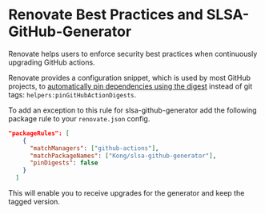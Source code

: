 # Renovate Best Practices and SLSA-GitHub-Generator

Renovate helps users to enforce security best practices when continuously upgrading GitHub actions.

Renovate provides a configuration snippet, which is used by most GitHub projects, to [automatically pin dependencies using the digest](https://docs.renovatebot.com/presets-helpers/#helperspingithubactiondigests) instead of git tags: `helpers:pinGitHubActionDigests`.

To add an exception to this rule for slsa-github-generator add the following package rule to your `renovate.json` config.

```json
"packageRules": [
    {
      "matchManagers": ["github-actions"],
      "matchPackageNames": ["Kong/slsa-github-generator"],
      "pinDigests": false
    }
  ]
```

This will enable you to receive upgrades for the generator and keep the tagged version.
